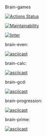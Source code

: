 Brain-games

[![Actions Status](https://github.com/diazdressk/frontend-project-lvl1/workflows/hexlet-check/badge.svg)](https://github.com/diazdressk/frontend-project-lvl1/actions)

[![Maintainability](https://api.codeclimate.com/v1/badges/49397be05e4584b21a6b/maintainability)](https://codeclimate.com/github/diazdressk/frontend-project-lvl1/maintainability)

[![linter](https://github.com/diazdressk/frontend-project-lvl1/workflows/linter/badge.svg)](https://github.com/diazdressk/frontend-project-lvl1/actions)

brain-even:

[![asciicast](https://asciinema.org/a/385165.svg)](https://asciinema.org/a/385165)

brain-calc:

[![asciicast](https://asciinema.org/a/385166.svg)](https://asciinema.org/a/385166)

brain-gcd:

[![asciicast](https://asciinema.org/a/385167.svg)](https://asciinema.org/a/385167)

brain-progression:

[![asciicast](https://asciinema.org/a/385170.svg)](https://asciinema.org/a/385170)

brain-prime:

[![asciicast](https://asciinema.org/a/385172.svg)](https://asciinema.org/a/385172)
